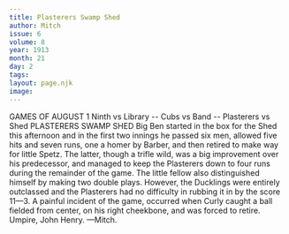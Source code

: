 ```yaml
---
title: Plasterers Swamp Shed
author: Mitch
issue: 6
volume: 8
year: 1913
month: 21
day: 2
tags:
layout: page.njk
image:
---
```

GAMES OF AUGUST 1   Ninth vs Library -- Cubs vs Band -- Plasterers vs Shed    PLASTERERS SWAMP SHED   Big Ben started in the box for the Shed this afternoon and in the first two innings he passed six men, allowed five hits and seven runs, one a homer by Barber, and then retired to make way for little Spetz. The latter, though a trifle wild, was a big improvement over his predecessor, and managed to keep the Plasterers down to four runs during the remainder of the game. The little fellow also distinguished himself by making two double plays. However, the Ducklings were entirely outclassed and the Plasterers had no difficulty in rubbing it in by the score 11—3. A painful incident of the game, occurred when Curly caught a ball fielded from center, on his right cheekbone, and was forced to retire. Umpire, John Henry. —Mitch. 


